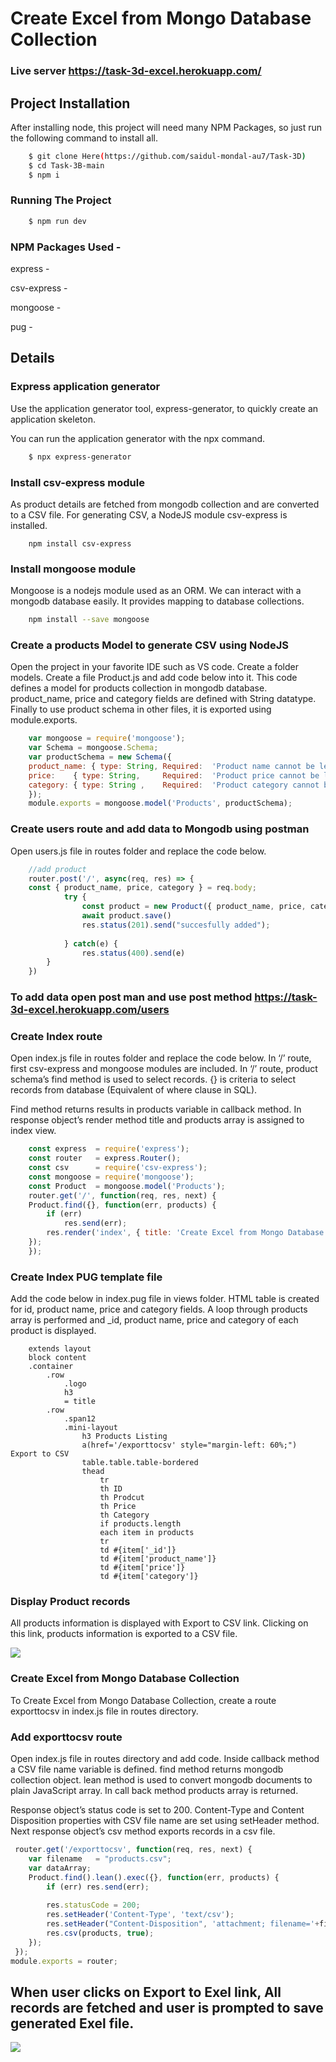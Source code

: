 # Create Excel from Mongo Database Collection


### Live server https://task-3d-excel.herokuapp.com/

## Project Installation

After installing node, this project will need many NPM Packages, so just run the following command to install all.

```sh
    $ git clone Here(https://github.com/saidul-mondal-au7/Task-3D)
    $ cd Task-3B-main
    $ npm i
```
### Running The Project
```sh
    $ npm run dev
```

### NPM Packages Used -
express -

csv-express -

mongoose -

pug -

## Details

### Express application generator

Use the application generator tool, express-generator, to quickly create an application skeleton.

You can run the application generator with the npx command.

```sh
    $ npx express-generator
```

### Install csv-express module

As product details are fetched from mongodb collection and are converted to a CSV file. For generating CSV, a NodeJS module csv-express is installed.

```SH
    npm install csv-express
```
### Install mongoose module

Mongoose is a nodejs module used as an ORM. We can interact with a mongodb database easily. It provides mapping to database collections.

```sh
    npm install --save mongoose
```

### Create a products Model to generate CSV using NodeJS

Open the project in your favorite IDE such as VS code. Create a folder models. Create a file Product.js and add code below into it. This code defines a model for products collection in mongodb database. product_name, price and category fields are defined with String datatype. Finally to use product schema in other files, it is exported using module.exports.

```js
    var mongoose = require('mongoose');
    var Schema = mongoose.Schema;
    var productSchema = new Schema({
    product_name: { type: String, Required:  'Product name cannot be left blank.' },
    price:    { type: String,     Required:  'Product price cannot be left blank.'},
    category: { type: String ,    Required:  'Product category cannot be left blank'}
    });
    module.exports = mongoose.model('Products', productSchema);

```

### Create users route and add data to Mongodb using postman

Open users.js file in routes folder and replace the code below.

```js
    //add product
    router.post('/', async(req, res) => {
    const { product_name, price, category } = req.body;
            try {
                const product = new Product({ product_name, price, category })
                await product.save()
                res.status(201).send("succesfully added");
                
            } catch(e) {
                res.status(400).send(e)
        }
    })

```
### To add data open post man and use post method https://task-3d-excel.herokuapp.com/users

### Create Index route

Open index.js file in routes folder and replace the code below. In ‘/’ route, first csv-express and mongoose modules are included. In ‘/’ route, product schema’s find method is used to select records. {} is criteria to select records from database (Equivalent of  where clause in SQL).

Find method returns results in products variable in callback method. In response object’s render method title and products array is assigned to index view.

```js
    const express  = require('express');
    const router   = express.Router();
    const csv      = require('csv-express');
    const mongoose = require('mongoose');
    const Product  = mongoose.model('Products');
    router.get('/', function(req, res, next) {
    Product.find({}, function(err, products) {
        if (err)
            res.send(err);
        res.render('index', { title: 'Create Excel from Mongo Database Collection', products: products });
    });
    });

```

### Create Index PUG template file

Add the code below in index.pug file in views folder. HTML table is created for id, product name, price and category fields. A loop through products array is performed and _id, product name, price and category of each product is displayed.

```pug
    extends layout
    block content
    .container
        .row
            .logo
            h3
            = title
        .row
            .span12
            .mini-layout
                h3 Products Listing
                a(href='/exporttocsv' style="margin-left: 60%;") Export to CSV
                table.table.table-bordered
                thead
                    tr
                    th ID
                    th Prodcut
                    th Price
                    th Category
                    if products.length
                    each item in products
                    tr
                    td #{item['_id']}
                    td #{item['product_name']}
                    td #{item['price']}
                    td #{item['category']}

```

### Display Product records

All products information is displayed with Export to CSV  link. Clicking on this link, products information is exported to a CSV file.

![](/demoPictures/Screenshot-1.png)


### Create Excel from Mongo Database Collection

To Create Excel from Mongo Database Collection, create a route exporttocsv in index.js file in routes directory.

### Add exporttocsv route

Open index.js file in routes directory and add code. Inside callback method a CSV file name variable is defined. find method returns mongodb collection object. lean method is used to convert mongodb documents to plain JavaScript array. In call back method products array is returned.

Response object’s status code is set to 200. Content-Type and Content Disposition properties with CSV file name are set using setHeader method. Next response object’s csv method exports records in a csv file.

```js
 router.get('/exporttocsv', function(req, res, next) {
    var filename   = "products.csv";
    var dataArray;
    Product.find().lean().exec({}, function(err, products) {
        if (err) res.send(err);
        
        res.statusCode = 200;
        res.setHeader('Content-Type', 'text/csv');
        res.setHeader("Content-Disposition", 'attachment; filename='+filename);
        res.csv(products, true);
    });
 });
module.exports = router;
```
## When user clicks on Export to Exel link, All records are fetched and user is prompted to save generated Exel file.

![](/demoPictures/Screenshot-2.png)